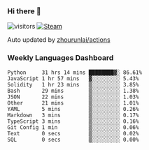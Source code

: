 ### Hi there 👋

![visitors](https://visitor-badge.glitch.me/badge?page_id=zhourunlai)
[![Steam](https://img.shields.io/badge/dynamic/json?label=Steam&query=%24.data.totalSubs&url=https%3A%2F%2Fapi.spencerwoo.com%2Fsubstats%2F%3Fsource%3DsteamGames%26queryKey%3D76561198285156854&suffix=%20Games&logo=steam&labelColor=134375&color=0b1a37&longCache=true)](http://steamcommunity.com/profiles/76561198285156854)

Auto updated by <a href="https://github.com/zhourunlai/zhourunlai/actions" target="_blank">zhourunlai/actions</a>

### Weekly Languages Dashboard

<!--PART:wakatime-->
```text
Python     31 hrs 14 mins ████████▓░ 86.61%
JavaScript 1 hr 57 mins   ▓░░░░░░░░░ 5.43%
Solidity   1 hr 23 mins   ▒░░░░░░░░░ 3.85%
Bash       29 mins        ▒░░░░░░░░░ 1.38%
JSON       22 mins        ▒░░░░░░░░░ 1.03%
Other      21 mins        ▒░░░░░░░░░ 1.01%
YAML       5 mins         ▒░░░░░░░░░ 0.26%
Markdown   3 mins         ▒░░░░░░░░░ 0.17%
TypeScript 3 mins         ▒░░░░░░░░░ 0.16%
Git Config 1 min          ▒░░░░░░░░░ 0.06%
Text       0 secs         ▒░░░░░░░░░ 0.02%
SQL        0 secs         ▒░░░░░░░░░ 0.00%
```
<!--PART:wakatime-->
